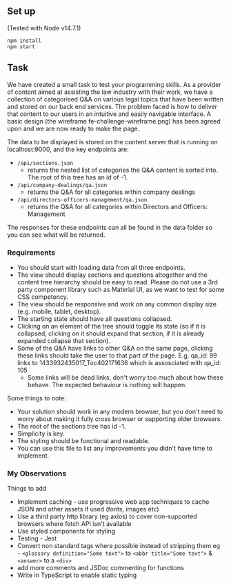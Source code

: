 ## Set up

(Tested with Node v14.7.1)

```
npm install
npm start
```

## Task

We have created a small task to test your programming skills. As a provider of content aimed at assisting the law industry with their work, we have a collection of categorised Q&A on various legal topics that have been written and stored on our back end services.
The problem faced is how to deliver that content to our users in an intuitive and easily navigable interface. A basic design (the wireframe fe-challenge-wireframe.png) has been agreed upon and we are now ready to make the page.

The data to be displayed is stored on the content server that is running on localhost:9000, and the key endpoints are:

- `/api/sections.json`
  - returns the nested list of categories the Q&A content is sorted into. The root of this tree has an id of -1.
- `/api/company-dealings/qa.json`
  - returns the Q&A for all categories within company dealings
- `/api/directors-officers-management/qa.json`
  - returns the Q&A for all categories within Directors and Officers: Management

The responses for these endpoints can all be found in the data folder so you can see what will be returned.

### Requirements

- You should start with loading data from all three endpoints.
- The view should display sections and questions altogether and the content tree hierarchy should be easy to read. Please do not use a 3rd party component library such as Material UI, as we want to test for some CSS competency.
- The view should be responsive and work on any common display size (e.g. mobile, tablet, desktop).
- The starting state should have all questions collapsed.
- Clicking on an element of the tree should toggle its state (so if it is collapsed, clicking on it should expand that section, if it is already expanded collapse that section).
- Some of the Q&A have links to other Q&A on the same page, clicking these links should take the user to that part of the page. E.g. qa_id: 99 links to 1433932435017_Toc402171636 which is assosciated with qa_id: 105
  - Some links will be dead links, don't worry too much about how these behave. The expected behaviour is nothing will happen.

Some things to note:

- Your solution should work in any modern browser, but you don't need to worry about making it fully cross browser or supporting older browsers.
- The root of the sections tree has id -1.
- Simplicity is key.
- The styling should be functional and readable.
- You can use this file to list any improvements you didn't have time to implement.

### My Observations

Things to add

- Implement caching - use progressive web app techniques to cache JSON and other assets if used (fonts, images etc)
- Use a third party http library (eg axios) to cover non-supported browsers where fetch API isn't available
- Use styled components for styling
- Testing - Jest
- Convert non standard tags where possible instead of stripping them eg - `<glossary definition="Some text">` to `<abbr title="Some text">` & `<answer>` to a `<div>`
- add more comments and JSDoc commenting for functions
- Write in TypeScript to enable static typing
